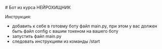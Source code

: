 #   Бот из курса НЕЙРОХИЩНИК

Инструкция:

- добавить к себе в готовму боту файл main.py, при этом у вас должен быть файл config с вашим токеном на вашего боту
- запустить файл main.py
- следовать инструкциям из команды /start
